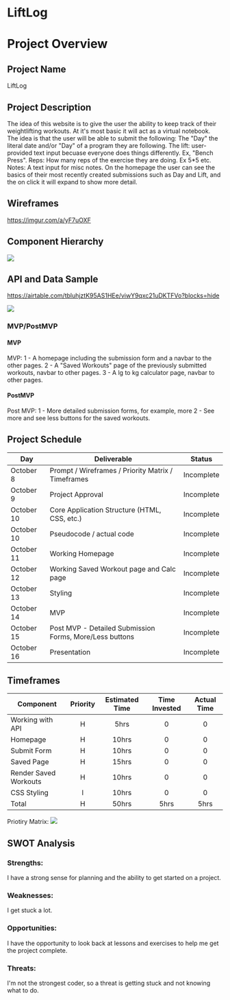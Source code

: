 # LiftLog

# Project Overview

## Project Name

LiftLog

## Project Description

The idea of this website is to give the user the ability to keep track of their weightlifting workouts. At it's most basic it will act as a virtual notebook. The idea is that the user will be able to submit the following:
The "Day" the literal date and/or "Day" of a program they are following.
The lift: user-provided text input becuase everyone does things differently. Ex, "Bench Press".
Reps: How many reps of the exercise they are doing. Ex 5\*5 etc.
Notes: A text input for misc notes.
On the homepage the user can see the basics of their most recently created submissions such as Day and Lift, and the on click it will expand to show more detail.

## Wireframes

https://imgur.com/a/yF7uOXF

## Component Hierarchy

![](https://i.imgur.com/WHMkfnF.png)

## API and Data Sample

https://airtable.com/tbluhjztK95AS1HEe/viwY9qxc21uDKTFVo?blocks=hide

![](https://i.imgur.com/QVLFTyF.png)

### MVP/PostMVP

#### MVP

MVP:
1 - A homepage including the submission form and a navbar to the other pages.
2 - A "Saved Workouts" page of the previously submitted workouts, navbar to other pages.
3 - A lg to kg calculator page, navbar to other pages.

#### PostMVP

Post MVP:
1 - More detailed submission forms, for example, more
2 - See more and see less buttons for the saved workouts.

## Project Schedule

| Day        | Deliverable                                             | Status     |
| ---------- | ------------------------------------------------------- | ---------- |
| October 8  | Prompt / Wireframes / Priority Matrix / Timeframes      | Incomplete |
| October 9  | Project Approval                                        | Incomplete |
| October 10 | Core Application Structure (HTML, CSS, etc.)            | Incomplete |
| October 10 | Pseudocode / actual code                                | Incomplete |
| October 11 | Working Homepage                                        | Incomplete |
| October 12 | Working Saved Workout page and Calc page                | Incomplete |
| October 13 | Styling                                                 | Incomplete |
| October 14 | MVP                                                     | Incomplete |
| October 15 | Post MVP - Detailed Submission Forms, More/Less buttons | Incomplete |
| October 16 | Presentation                                            | Incomplete |

## Timeframes

| Component             | Priority | Estimated Time | Time Invested | Actual Time |
| --------------------- | :------: | :------------: | :-----------: | :---------: |
| Working with API      |    H     |      5hrs      |       0       |      0      |
| Homepage              |    H     |     10hrs      |       0       |      0      |
| Submit Form           |    H     |     10hrs      |       0       |      0      |
| Saved Page            |    H     |     15hrs      |       0       |      0      |
| Render Saved Workouts |    H     |     10hrs      |       0       |      0      |
| CSS Styling           |    l     |     10hrs      |       0       |      0      |
| Total                 |    H     |     50hrs      |     5hrs      |    5hrs     |

Priotiry Matrix:
![](https://i.imgur.com/COaiIzy.png)

## SWOT Analysis

### Strengths:

I have a strong sense for planning and the ability to get started on a project.

### Weaknesses:

I get stuck a lot.

### Opportunities:

I have the opportunity to look back at lessons and exercises to help me get the project complete.

### Threats:

I'm not the strongest coder, so a threat is getting stuck and not knowing what to do.
